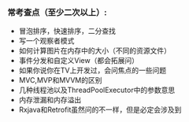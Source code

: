 ### 常考查点（至少二次以上）:
* 冒泡排序，快速排序，二分查找
* 写一个观察者模式
* 如何计算图片在内存中的大小（不同的资源文件）
* 事件分发和自定义View（都会拓展问）
* 如果你说你在TV上开发过，会问焦点的一些问题
* MVC,MVP和MVVM的区别
* 几种线程池以及ThreadPoolExecutor中的参数意思
* 内存泄漏和内存溢出
* Rxjava和Retrofit虽然问的不一样，但是必定会涉及到
